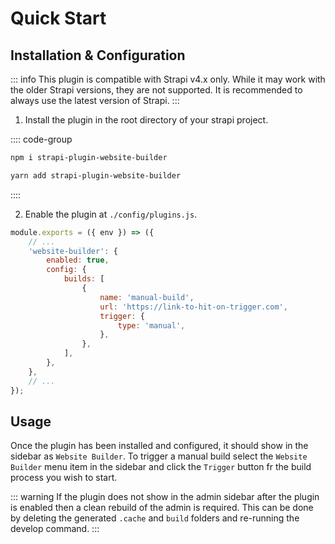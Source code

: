 # Quick Start

## Installation & Configuration

::: info
This plugin is compatible with Strapi v4.x only. While it may work with the older Strapi versions, they are not supported. It is recommended to always use the latest version of Strapi.
:::

1. Install the plugin in the root directory of your strapi project.

:::: code-group

```bash [npm]
npm i strapi-plugin-website-builder
```

```bash [yarn]
yarn add strapi-plugin-website-builder
```

::::

2. Enable the plugin at `./config/plugins.js`.

```js
module.exports = ({ env }) => ({
	// ...
	'website-builder': {
		enabled: true,
		config: {
			builds: [
				{
					name: 'manual-build',
					url: 'https://link-to-hit-on-trigger.com',
					trigger: {
						type: 'manual',
					},
				},
			],
		},
	},
	// ...
});
```

## Usage

Once the plugin has been installed and configured, it should show in the sidebar as `Website Builder`. To trigger a manual build select the `Website Builder` menu item in the sidebar and click the `Trigger` button fr the build process you wish to start.

::: warning
If the plugin does not show in the admin sidebar after the plugin is enabled then a clean rebuild of the admin is required. This can be done by deleting the generated `.cache` and `build` folders and re-running the develop command.
:::
